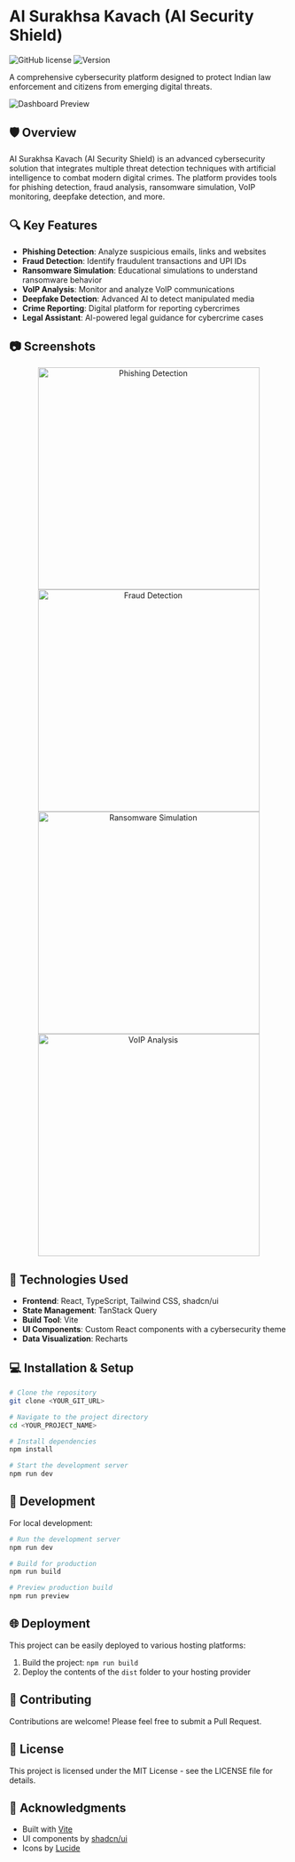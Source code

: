 
# AI Surakhsa Kavach (AI Security Shield)

![GitHub license](https://img.shields.io/badge/license-MIT-blue.svg)
![Version](https://img.shields.io/badge/version-1.0.0-green.svg)

A comprehensive cybersecurity platform designed to protect Indian law enforcement and citizens from emerging digital threats.

![Dashboard Preview](https://github.com/user-attachments/assets/50e2b5d3-1a94-40f0-852c-ab3381906350)

## 🛡️ Overview

AI Surakhsa Kavach (AI Security Shield) is an advanced cybersecurity solution that integrates multiple threat detection techniques with artificial intelligence to combat modern digital crimes. The platform provides tools for phishing detection, fraud analysis, ransomware simulation, VoIP monitoring, deepfake detection, and more.

## 🔍 Key Features

- **Phishing Detection**: Analyze suspicious emails, links and websites
- **Fraud Detection**: Identify fraudulent transactions and UPI IDs
- **Ransomware Simulation**: Educational simulations to understand ransomware behavior
- **VoIP Analysis**: Monitor and analyze VoIP communications
- **Deepfake Detection**: Advanced AI to detect manipulated media
- **Crime Reporting**: Digital platform for reporting cybercrimes
- **Legal Assistant**: AI-powered legal guidance for cybercrime cases

## 📷 Screenshots

<div align="center">
  <img src="https://github.com/user-attachments/assets/d74479fe-a8eb-411b-9794-ad5d04ba8f55" alt="Phishing Detection" width="400"/>
  <img src="https://github.com/user-attachments/assets/b526db44-6319-4846-9a41-950e58693667" alt="Fraud Detection" width="400"/>
</div>

<div align="center">
  <img src="https://github.com/user-attachments/assets/5343b46b-c1d6-4998-aca4-b19939d56096" alt="Ransomware Simulation" width="400"/>
  <img src="https://github.com/user-attachments/assets/c02866a0-e4c6-45c8-9327-a95fc3d4dff8" alt="VoIP Analysis" width="400"/>
</div>

## 🚀 Technologies Used

- **Frontend**: React, TypeScript, Tailwind CSS, shadcn/ui
- **State Management**: TanStack Query
- **Build Tool**: Vite
- **UI Components**: Custom React components with a cybersecurity theme
- **Data Visualization**: Recharts

## 💻 Installation & Setup

```bash
# Clone the repository
git clone <YOUR_GIT_URL>

# Navigate to the project directory
cd <YOUR_PROJECT_NAME>

# Install dependencies
npm install

# Start the development server
npm run dev
```

## 🧪 Development

For local development:

```bash
# Run the development server
npm run dev

# Build for production
npm run build

# Preview production build
npm run preview
```

## 🌐 Deployment

This project can be easily deployed to various hosting platforms:

1. Build the project: `npm run build`
2. Deploy the contents of the `dist` folder to your hosting provider

## 📝 Contributing

Contributions are welcome! Please feel free to submit a Pull Request.

## 📄 License

This project is licensed under the MIT License - see the LICENSE file for details.

## 🌟 Acknowledgments

- Built with [Vite](https://vitejs.dev/)
- UI components by [shadcn/ui](https://ui.shadcn.com/)
- Icons by [Lucide](https://lucide.dev/)

